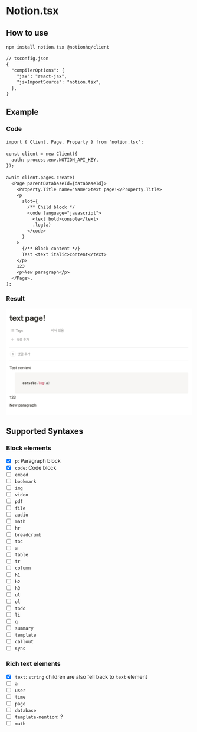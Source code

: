 # Notion.tsx

## How to use

```sh
npm install notion.tsx @notionhq/client
```

```jsonc
// tsconfig.json
{
  "compilerOptions": {
    "jsx": "react-jsx",
    "jsxImportSource": "notion.tsx",
  },
}
```

## Example

### Code

```tsx
import { Client, Page, Property } from 'notion.tsx';

const client = new Client({
  auth: process.env.NOTION_API_KEY,
});

await client.pages.create(
  <Page parentDatabaseId={databaseId}>
    <Property.Title name="Name">text page!</Property.Title>
    <p
      slot={
        /** Child block */
        <code language="javascript">
          <text bold>console</text>
          .log(a)
        </code>
      }
    >
      {/** Block content */}
      Test <text italic>content</text>
    </p>
    123
    <p>New paragraph</p>
  </Page>,
);
```

### Result

![Result page](https://raw.githubusercontent.com/SeokminHong/notion.tsx/main/assets/example-screenshot.png)

## Supported Syntaxes

### Block elements

- [x] `p`: Paragraph block
- [x] `code`: Code block
- [ ] `embed`
- [ ] `bookmark`
- [ ] `img`
- [ ] `video`
- [ ] `pdf`
- [ ] `file`
- [ ] `audio`
- [ ] `math`
- [ ] `hr`
- [ ] `breadcrumb`
- [ ] `toc`
- [ ] `a`
- [ ] `table`
- [ ] `tr`
- [ ] `column`
- [ ] `h1`
- [ ] `h2`
- [ ] `h3`
- [ ] `ul`
- [ ] `ol`
- [ ] `todo`
- [ ] `li`
- [ ] `q`
- [ ] `summary`
- [ ] `template`
- [ ] `callout`
- [ ] `sync`

### Rich text elements

- [x] `text`: `string` children are also fell back to `text` element
- [ ] `a`
- [ ] `user`
- [ ] `time`
- [ ] `page`
- [ ] `database`
- [ ] `template-mention`: ?
- [ ] `math`
